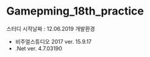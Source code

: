 # Gamepming_18th_practice

스터디 시작날짜 : 12.06.2019
개발환경
 - 비주얼스튜디오 2017 ver. 15.9.17
 - .Net ver. 4.7.03190
